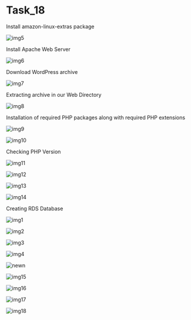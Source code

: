 # Task_18
Install amazon-linux-extras package

![img5](https://user-images.githubusercontent.com/74048346/116228949-92266700-a773-11eb-8c0a-b26c68333007.PNG)


Install Apache Web Server

![img6](https://user-images.githubusercontent.com/74048346/116230434-4379cc80-a775-11eb-8a2b-16033b6962a4.PNG)


 Download WordPress archive
 
 ![img7](https://user-images.githubusercontent.com/74048346/116230575-71f7a780-a775-11eb-9d69-617d84af8aa9.PNG)

 
 
 
Extracting archive in our Web Directory


![img8](https://user-images.githubusercontent.com/74048346/116230617-7c19a600-a775-11eb-90f1-24288ba6224b.PNG)


 Installation of required PHP packages along with required PHP extensions
 
![img9](https://user-images.githubusercontent.com/74048346/116230753-aa978100-a775-11eb-8ac2-6b2937dc0576.PNG) 



![img10](https://user-images.githubusercontent.com/74048346/116230785-b125f880-a775-11eb-9498-7376406165ef.PNG)
 
 
  Checking PHP Version

![img11](https://user-images.githubusercontent.com/74048346/116230799-b4b97f80-a775-11eb-94d3-8608f311d3c4.PNG)




![img12](https://user-images.githubusercontent.com/74048346/116230811-b97e3380-a775-11eb-96f4-838826e7e81f.PNG)


![img13](https://user-images.githubusercontent.com/74048346/116230835-bedb7e00-a775-11eb-984a-2e66f0e3ec0b.PNG)



![img14](https://user-images.githubusercontent.com/74048346/116230849-c1d66e80-a775-11eb-854a-f30128991cca.PNG)


Creating RDS Database

![img1](https://user-images.githubusercontent.com/74048346/116232017-31992900-a777-11eb-97a4-a3acade2b3d0.PNG)



![img2](https://user-images.githubusercontent.com/74048346/116232027-33fb8300-a777-11eb-9d2b-4fdc472dcb8a.PNG)




![img3](https://user-images.githubusercontent.com/74048346/116232060-407fdb80-a777-11eb-9062-b42bd7abc8ed.PNG)




![img4](https://user-images.githubusercontent.com/74048346/116232067-44abf900-a777-11eb-8f15-15078a984d0f.PNG)




![newn](https://user-images.githubusercontent.com/74048346/116232171-5ee5d700-a777-11eb-9510-ce265796f616.PNG)




![img15](https://user-images.githubusercontent.com/74048346/116232088-4b3a7080-a777-11eb-995f-9e3a207a4260.PNG)




![img16](https://user-images.githubusercontent.com/74048346/116232106-4f668e00-a777-11eb-89ea-cf343498cc48.PNG)




![img17](https://user-images.githubusercontent.com/74048346/116232166-5d1c1380-a777-11eb-80c4-79ac87fef517.PNG)




![img18](https://user-images.githubusercontent.com/74048346/116232240-7b820f00-a777-11eb-801c-c6bf161a50b5.PNG)























